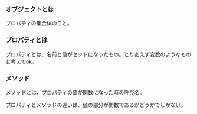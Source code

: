 ### オブジェクトとは

プロパティの集合体のこと。

### プロパティとは

プロパティとは、名前と値がセットになったもの。とりあえず変数のようなものと考えてok。

### メソッド

メソッドとは、プロパティの値が関数になった時の呼び名。

プロパティとメソッドの違いは、値の部分が関数であるかどうかでしかない。
